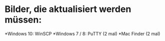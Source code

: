 # Bilder, die aktualisiert werden müssen:

*Windows 10: WinSCP
*Windows 7 / 8: PuTTY (2 mal)
*Mac Finder (2 mal)
